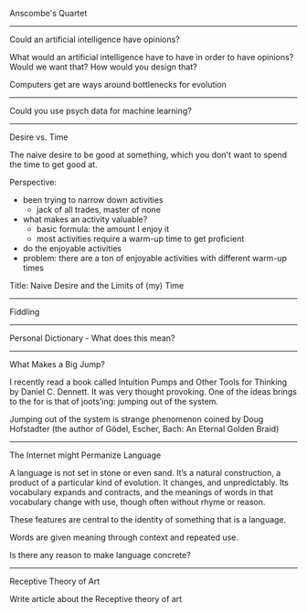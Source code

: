 Anscombe's Quartet

---

Could an artificial intelligence have opinions?

What would an artificial intelligence have to have in order to have opinions?
Would we want that?
How would you design that?

Computers get are ways around bottlenecks for evolution

---

Could you use psych data for machine learning?

---

Desire vs. Time

The naive desire to be good at something, which you don't want to spend the time to get good at. 

Perspective: 
- been trying to narrow down activities
     - jack of all trades, master of none
- what makes an activity valuable?
     - basic formula: the amount I enjoy it
     - most activities require a warm-up time to get proficient
- do the enjoyable activities
- problem: there are a ton of enjoyable activities with different warm-up times

Title: Naive Desire and the Limits of (my) Time

---

Fiddling

---

Personal Dictionary - What does this mean?

---

What Makes a Big Jump?

I recently read a book called Intuition Pumps and Other Tools for Thinking by Daniel C. Dennett. It was very thought provoking. One of the ideas brings to the for is that of joots’ing: jumping out of the system. 

Jumping out of the system is strange phenomenon coined by Doug Hofstadter (the author of Gödel, Escher, Bach: An Eternal Golden Braid)

---

The Internet might Permanize Language

A language is not set in stone or even sand. It’s a natural construction, a product of a particular kind of evolution. It changes, and unpredictably. Its vocabulary expands and contracts, and the meanings of words in that vocabulary change with use, though often without rhyme or reason.

These features are central to the identity of something that is a language. 

Words are given meaning through context and repeated use. 

Is there any reason to make language concrete?

---

Receptive Theory of Art

Write article about the
Receptive theory of art
